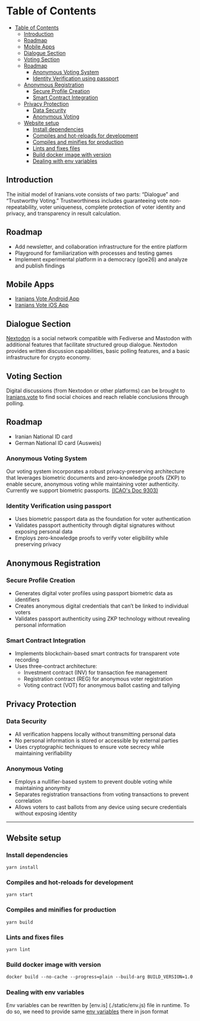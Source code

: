 # Table of Contents
- [Table of Contents](#table-of-contents)
  - [Introduction](#introduction)
  - [Roadmap](#roadmap)
  - [Mobile Apps](#mobile-apps)
  - [Dialogue Section](#dialogue-section)
  - [Voting Section](#voting-section)
  - [Roadmap](#roadmap-1)
    - [Anonymous Voting System](#anonymous-voting-system)
    - [Identity Verification using passport](#identity-verification-using-passport)
  - [Anonymous Registration](#anonymous-registration)
    - [Secure Profile Creation](#secure-profile-creation)
    - [Smart Contract Integration](#smart-contract-integration)
  - [Privacy Protection](#privacy-protection)
    - [Data Security](#data-security)
    - [Anonymous Voting](#anonymous-voting)
  - [Website setup](#website-setup)
    - [Install dependencies](#install-dependencies)
    - [Compiles and hot-reloads for development](#compiles-and-hot-reloads-for-development)
    - [Compiles and minifies for production](#compiles-and-minifies-for-production)
    - [Lints and fixes files](#lints-and-fixes-files)
    - [Build docker image with version](#build-docker-image-with-version)
    - [Dealing with env variables](#dealing-with-env-variables)

## Introduction
The initial model of Iranians.vote consists of two parts: “Dialogue” and “Trustworthy Voting.” Trustworthiness includes guaranteeing vote non-repeatability, voter uniqueness, complete protection of voter identity and privacy, and transparency in result calculation.

## Roadmap
* Add newsletter, and collaboration infrastructure for the entire platform  
* Playground for familiarization with processes and testing games  
* Implement experimental platform in a democracy (goe26) and analyze and publish findings

## Mobile Apps
* [Iranians Vote Android App](https://github.com/tcfev/iranians-vote-android)
* [Iranians Vote iOS App](https://github.com/tcfev/iranians-vote-ios)
  
## Dialogue Section
[Nextodon](https://github.com/tcfev/Nextodon) is a social network compatible with Fediverse and Mastodon with additional features that facilitate structured group dialogue. Nextodon provides written discussion capabilities, basic polling features, and a basic infrastructure for crypto economy.

## Voting Section
Digital discussions (from Nextodon or other platforms) can be brought to [Iranians.vote](https://iranians.vote) to find social choices and reach reliable conclusions through polling.

## Roadmap
- Iranian National ID card
- German National ID card (Ausweis)

### Anonymous Voting System
Our voting system incorporates a robust privacy-preserving architecture that leverages biometric documents and zero-knowledge proofs (ZKP) to enable secure, anonymous voting while maintaining voter authenticity.
Currently we support biometric passports. [(ICAO's Doc 9303)](https://www.icao.int/publications/documents/9303_p9_cons_en.pdf)

### Identity Verification using passport
- Uses biometric passport data as the foundation for voter authentication
- Validates passport authenticity through digital signatures without exposing personal data
- Employs zero-knowledge proofs to verify voter eligibility while preserving privacy

## Anonymous Registration

### Secure Profile Creation
- Generates digital voter profiles using passport biometric data as identifiers
- Creates anonymous digital credentials that can’t be linked to individual voters
- Validates passport authenticity using ZKP technology without revealing personal information

### Smart Contract Integration
- Implements blockchain-based smart contracts for transparent vote recording
- Uses three-contract architecture:
  - Investment contract (INV) for transaction fee management
  - Registration contract (REG) for anonymous voter registration
  - Voting contract (VOT) for anonymous ballot casting and tallying

## Privacy Protection

### Data Security
- All verification happens locally without transmitting personal data
- No personal information is stored or accessible by external parties
- Uses cryptographic techniques to ensure vote secrecy while maintaining verifiability

### Anonymous Voting
- Employs a nullifier-based system to prevent double voting while maintaining anonymity
- Separates registration transactions from voting transactions to prevent correlation
- Allows voters to cast ballots from any device using secure credentials without exposing identity

---
## Website setup

### Install dependencies
```
yarn install
```

### Compiles and hot-reloads for development
```
yarn start
```

### Compiles and minifies for production
```
yarn build
```

### Lints and fixes files
```
yarn lint
```

### Build docker image with version
```dockerfile
docker build --no-cache --progress=plain --build-arg BUILD_VERSION=1.0.0-rc.0 -t freedomtool .
```

### Dealing with env variables
Env variables can be rewritten by [env.is] (./static/env.js) file in runtime. To do so, we need to provide same [env variables](.env.example) there in json format

